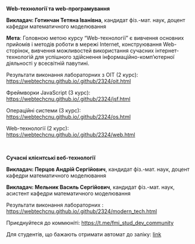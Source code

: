 <b>Web-технології та web-програмування </b>

<b>Викладач: Готинчан Тетяна Іванівна</b>, кандидат фіз.-мат. наук, доцент кафедри математичного моделювання

<b>Мета</b>: Головною метою курсу “Web-технології” є вивчення  основних прийомів і методів роботи в мережі Internet, конструювання Web-сторінок, вивчення можливостей використання сучасних інтернет-технологій для успішного здійснення інформаційно-комп’ютерної діяльності у всесвітній павутині.

Результати виконання лабораторних з OIT (2 курс): https://webtechcnu.github.io/.github/2324/oit.html

Фреймворки JavaScript (3 курс): https://webtechcnu.github.io/.github/2324/jsf.html

Операційні системи (3 курс): https://webtechcnu.github.io/.github/2324/os.html

Web-технології (2 курс): https://webtechcnu.github.io/.github/2324/web.html

<br/>

<b>Сучасні клієнтські веб-технології </b> 

<b>Викладач: Перцов Андрій Сергійович</b>, кандидат фіз.-мат. наук, доцент кафедри математичного моделювання

<b>Викладач: Мельник Василь Сергійович</b>, кандидат фіз.-мат. наук, асистент кафедри математичного моделювання

Результати виконання лабораторних : https://webtechcnu.github.io/.github/2324/modern_tech.html

Приєднуйтеся до коммюніті: https://t.me/fmi_stud_dev_community

Для студентів, що бажають отримати автомат до заліку: <a href="https://www.youtube.com/watch?v=dQw4w9WgXcQ&ab_channel=RickAstley">link</a>